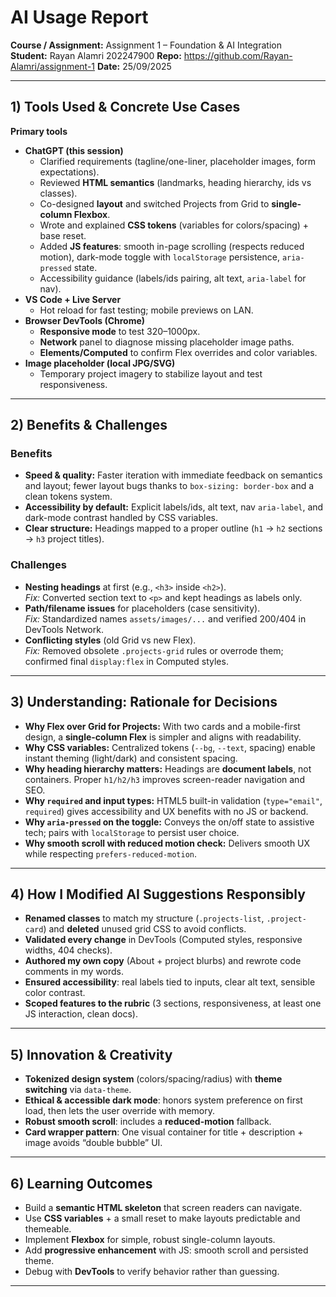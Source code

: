 # AI Usage Report

**Course / Assignment:** Assignment 1 – Foundation & AI Integration  
**Student:** Rayan Alamri 202247900
**Repo:** https://github.com/Rayan-Alamri/assignment-1 
**Date:** 25/09/2025

---

## 1) Tools Used & Concrete Use Cases
**Primary tools**
- **ChatGPT (this session)**
  - Clarified requirements (tagline/one-liner, placeholder images, form expectations).
  - Reviewed **HTML semantics** (landmarks, heading hierarchy, ids vs classes).
  - Co-designed **layout** and switched Projects from Grid to **single-column Flexbox**.
  - Wrote and explained **CSS tokens** (variables for colors/spacing) + base reset.
  - Added **JS features**: smooth in-page scrolling (respects reduced motion), dark-mode toggle with `localStorage` persistence, `aria-pressed` state.
  - Accessibility guidance (labels/ids pairing, alt text, `aria-label` for nav).
- **VS Code + Live Server**
  - Hot reload for fast testing; mobile previews on LAN.
- **Browser DevTools (Chrome)**
  - **Responsive mode** to test 320–1000px.
  - **Network** panel to diagnose missing placeholder image paths.
  - **Elements/Computed** to confirm Flex overrides and color variables.
- **Image placeholder (local JPG/SVG)**
  - Temporary project imagery to stabilize layout and test responsiveness.

---

## 2) Benefits & Challenges

### Benefits
- **Speed & quality:** Faster iteration with immediate feedback on semantics and layout; fewer layout bugs thanks to `box-sizing: border-box` and a clean tokens system.
- **Accessibility by default:** Explicit labels/ids, alt text, nav `aria-label`, and dark-mode contrast handled by CSS variables.
- **Clear structure:** Headings mapped to a proper outline (`h1` → `h2` sections → `h3` project titles).

### Challenges
- **Nesting headings** at first (e.g., `<h3>` inside `<h2>`).  
  *Fix:* Converted section text to `<p>` and kept headings as labels only.
- **Path/filename issues** for placeholders (case sensitivity).  
  *Fix:* Standardized names `assets/images/...` and verified 200/404 in DevTools Network.
- **Conflicting styles** (old Grid vs new Flex).  
  *Fix:* Removed obsolete `.projects-grid` rules or overrode them; confirmed final `display:flex` in Computed styles.

---

## 3) Understanding: Rationale for Decisions
- **Why Flex over Grid for Projects:** With two cards and a mobile-first design, a **single-column Flex** is simpler and aligns with readability.
- **Why CSS variables:** Centralized tokens (`--bg`, `--text`, spacing) enable instant theming (light/dark) and consistent spacing.
- **Why heading hierarchy matters:** Headings are **document labels**, not containers. Proper `h1/h2/h3` improves screen-reader navigation and SEO.
- **Why `required` and input types:** HTML5 built-in validation (`type="email"`, `required`) gives accessibility and UX benefits with no JS or backend.
- **Why `aria-pressed` on the toggle:** Conveys the on/off state to assistive tech; pairs with `localStorage` to persist user choice.
- **Why smooth scroll with reduced motion check:** Delivers smooth UX while respecting `prefers-reduced-motion`.

---

## 4) How I Modified AI Suggestions Responsibly
- **Renamed classes** to match my structure (`.projects-list`, `.project-card`) and **deleted** unused grid CSS to avoid conflicts.  
- **Validated every change** in DevTools (Computed styles, responsive widths, 404 checks).  
- **Authored my own copy** (About + project blurbs) and rewrote code comments in my words.  
- **Ensured accessibility**: real labels tied to inputs, clear alt text, sensible color contrast.  
- **Scoped features to the rubric** (3 sections, responsiveness, at least one JS interaction, clean docs).

---

## 5) Innovation & Creativity
- **Tokenized design system** (colors/spacing/radius) with **theme switching** via `data-theme`.
- **Ethical & accessible dark mode**: honors system preference on first load, then lets the user override with memory.
- **Robust smooth scroll**: includes a **reduced-motion** fallback.
- **Card wrapper pattern**: One visual container for title + description + image avoids “double bubble” UI.

---

## 6) Learning Outcomes
- Build a **semantic HTML skeleton** that screen readers can navigate.
- Use **CSS variables** + a small reset to make layouts predictable and themeable.
- Implement **Flexbox** for simple, robust single-column layouts.
- Add **progressive enhancement** with JS: smooth scroll and persisted theme.
- Debug with **DevTools** to verify behavior rather than guessing.

---


